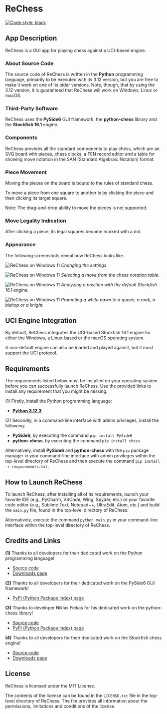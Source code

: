 # ReChess
[![Code style: black](https://img.shields.io/badge/code%20style-black-000000.svg)](https://github.com/psf/black)

## App Description

ReChess is a GUI app for playing chess against a UCI-based engine.

### About Source Code

The source code of ReChess is written in the **Python** programming
language, primarily to be executed with its 3.12 version, but you are
free to make it work on one of its older versions. Note, though, that
by using the 3.12 version, it is guaranteed that ReChess will work on
Windows, Linux or macOS.

### Third-Party Software

ReChess uses the **PySide6** GUI framework, the **python-chess** library
and the **Stockfish 16.1** engine.

### Components

ReChess provides all the standard components to play chess, which are an
SVG board with pieces, chess clocks, a FEN record editor and a table for
showing move notation in the SAN (Standard Algebraic Notation) format.

### Piece Movement

Moving the pieces on the board is bound to the rules of standard chess.

To move a piece from one square to another is by clicking the piece and
then clicking its target square.

Note: The drag-and-drop ability to move the pieces is not supported.

### Move Legality Indication

After clicking a piece, its legal squares become marked with a dot.

### Appearance

The following screenshots reveal how ReChess looks like.

![ReChess on Windows 11](link "ReChess on Windows 11")
*Changing the settings.*

![ReChess on Windows 11](link "ReChess on Windows 11")
*Selecting a move from the chess notation table.*

![ReChess on Windows 11](link "ReChess on Windows 11")
*Analyzing a position with the default Stockfish 16.1 engine.*

![ReChess on Windows 11](link "ReChess on Windows 11")
*Promoting a white pawn to a queen, a rook, a bishop or a knight.*

## UCI Engine Integration

By default, ReChess integrates the UCI-based Stockfish 16.1 engine for
either the Windows, a Linux-based or the macOS operating system.

A non-default engine can also be loaded and played against, but it must
support the UCI protocol.

## Requirements

The requirements listed below must be installed on your operating system
before you can successfully launch ReChess. Use the provided links to
install any requirement that you might be missing.

(1) Firstly, install the Python programming language:

- [**Python 3.12.3**](https://www.python.org/ftp/python/3.12.3/python-3.12.3-amd64.exe)

(2) Secondly, in a command-line interface with admin privileges, install
the following:

- **PySide6**, by executing the command `pip install PySide6`
- **python-chess**, by executing the command `pip install chess`

Alternatively, install **PySide6** and **python-chess** with the `pip`
package manager in your command-line interface with admin privileges
within the top-level directory of ReChess and then execute the command
`pip install -r requirements.txt`.

## How to Launch ReChess

To launch ReChess, after installing all of its requirements, launch your
favorite IDE (e.g., PyCharm, VSCode, Wing, Spyder, etc.) or your favorite
code editor (e.g., Sublime Text, Notepad++, UltraEdit, Atom, etc.) and
build the `main.py` file, found in the top-level directory of ReChess.

Alternatively, execute the command `python main.py` in your command-line
interface within the top-level directory of ReChess.

## Credits and Links

**(1)** Thanks to all developers for their dedicated work on the Python
programming language!

- [Source code](https://github.com/python/cpython)
- [Downloads page](https://www.python.org/downloads)

**(2)** Thanks to all developers for their dedicated work on the PySide6
GUI framework!

- [PyPI (Python Package Index) page](https://pypi.org/project/PySide6)

**(3)** Thanks to developer Niklas Fiekas for his dedicated work on the
python-chess library!

- [Source code](https://github.com/niklasf/python-chess)
- [PyPI (Python Package Index) page](https://pypi.org/project/chess)

**(4)** Thanks to all developers for their dedicated work on the
Stockfish chess engine!

- [Source code](https://github.com/official-stockfish/Stockfish)
- [Downloads page](https://stockfishchess.org/download)

## License

ReChess is licensed under the MIT License.

The contents of the license can be found in the `LICENSE.txt` file in
the top-level directory of ReChess. The file provides all information
about the permissions, limitations and conditions of the license.
